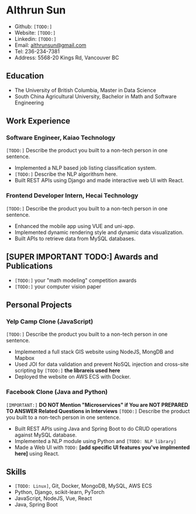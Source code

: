 # Althrun Sun
- Github: `[TODO:]`
- Website: `[TODO:]`
- Linkedin: `[TODO:]`
- Email: althrunsun@gmail.com
- Tel: 236-234-7381
- Address: 5568-20 Kings Rd, Vancouver BC

## Education
- The University of British Columbia, Master in Data Science
- South China Agricultural University, Bachelor in Math and Software Engineering

## Work Experience

### Software Engineer, Kaiao Technology
`[TODO:]` Describe the product you built to a non-tech person in one sentence.
- Implemented a NLP based job listing classification system.
- `[TODO:]` Describe the NLP algorithsm here.
- Built REST APIs using Django and made interactive web UI with React.

### Frontend Developer Intern, Hecai Technology
`[TODO:]` Describe the product you built to a non-tech person in one sentence.
- Enhanced the mobile app using VUE and uni-app.
- Implemented dynamic rendering style and dynamic data visualization.
- Built APIs to retrieve data from MySQL databases.

## [SUPER IMPORTANT TODO:] Awards and Publications
- `[TODO:]` your "math modeling" competition awards
- `[TODO:]` your computer vision paper

## Personal Projects

### Yelp Camp Clone (JavaScript)
`[TODO:]` Describe the product you built to a non-tech person in one sentence.
- Implemented a full stack GIS website using NodeJS, MongDB and Mapbox
- Used JOI for data validation and prevent NoSQL injection and cross-site scripting by `[TODO:]` **the librareis used here**
- Deployed the website on AWS ECS with Docker.

### Facebook Clone (Java and Python)
`[IMPORTANT:]` **DO NOT Mention "Microservices" if You are NOT PREPARED TO ANSWER Related Questions in Interviews**
`[TODO:]` Describe the product you built to a non-tech person in one sentence.
- Built REST APIs using Java and Spring Boot to do CRUD operations against MySQL database.
- Implemented a NLP module using Python and `[TODO: NLP library]`
- Made a Web UI with `TODO:` **[add specific UI features you've implmented here]** using React.

## Skills
- `[TODO: Linux]`, Git, Docker, MongoDB, MySQL, AWS ECS
- Python, Django, scikit-learn, PyTorch
- JavaScript, NodeJS, Vue, React
- Java, Spring Boot
